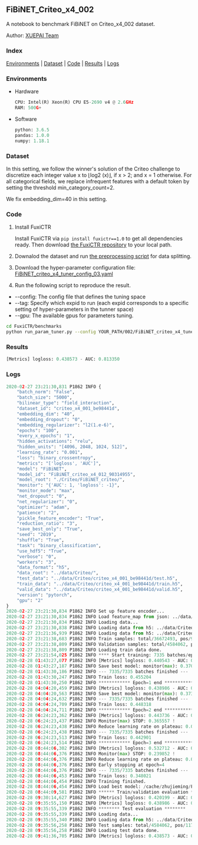 ## FiBiNET_Criteo_x4_002

A notebook to benchmark FiBiNET on Criteo_x4_002 dataset.

Author: [XUEPAI Team](https://github.com/xue-pai)


### Index
[Environments](#Environments) | [Dataset](#Dataset) | [Code](#Code) | [Results](#Results) | [Logs](#Logs)

### Environments
+ Hardware

  ```python
  CPU: Intel(R) Xeon(R) CPU E5-2690 v4 @ 2.6GHz
  RAM: 500G+
  ```
+ Software

  ```python
  python: 3.6.5
  pandas: 1.0.0
  numpy: 1.18.1
  ```

### Dataset
In this setting, we follow the winner's solution of the Criteo challenge to discretize each integer value x to ⌊log2 (x)⌋, if x > 2; and x = 1 otherwise. For all categorical fields, we replace infrequent features with a default <OOV> token by setting the threshold min_category_count=2.

We fix embedding_dim=40 in this setting.
### Code
1. Install FuxiCTR
  
    Install FuxiCTR via `pip install fuxictr==1.0` to get all dependencies ready. Then download [the FuxiCTR repository](https://github.com/huawei-noah/benchmark/archive/53e314461c19dbc7f462b42bf0f0bfae020dc398.zip) to your local path.

2. Downalod the dataset and run [the preprocessing script](https://github.com/xue-pai/Open-CTR-Benchmark/blob/master/datasets/Criteo/Criteo_x4/split_criteo_x4.py) for data splitting. 

3. Download the hyper-parameter configuration file: [FiBiNET_criteo_x4_tuner_config_03.yaml](./002/FiBiNET_criteo_x4_tuner_config_03.yaml)

4. Run the following script to reproduce the result. 
  + --config: The config file that defines the tuning space
  + --tag: Specify which expid to run (each expid corresponds to a specific setting of hyper-parameters in the tunner space)
  + --gpu: The available gpus for parameters tuning.

  ```bash
  cd FuxiCTR/benchmarks
  python run_param_tuner.py --config YOUR_PATH/002/FiBiNET_criteo_x4_tuner_config_03.yaml --tag 010 --gpu 0
  ```

### Results
```python
[Metrics] logloss: 0.438573 - AUC: 0.813350
```


### Logs
```python
2020-02-27 23:21:30,831 P1862 INFO {
    "batch_norm": "False",
    "batch_size": "5000",
    "bilinear_type": "field_interaction",
    "dataset_id": "criteo_x4_001_be98441d",
    "embedding_dim": "40",
    "embedding_dropout": "0",
    "embedding_regularizer": "l2(1.e-6)",
    "epochs": "100",
    "every_x_epochs": "1",
    "hidden_activations": "relu",
    "hidden_units": "[4096, 2048, 1024, 512]",
    "learning_rate": "0.001",
    "loss": "binary_crossentropy",
    "metrics": "['logloss', 'AUC']",
    "model": "FiBiNET",
    "model_id": "FiBiNET_criteo_x4_012_90314955",
    "model_root": "./Criteo/FiBiNET_criteo/",
    "monitor": "{'AUC': 1, 'logloss': -1}",
    "monitor_mode": "max",
    "net_dropout": "0",
    "net_regularizer": "0",
    "optimizer": "adam",
    "patience": "2",
    "pickle_feature_encoder": "True",
    "reduction_ratio": "3",
    "save_best_only": "True",
    "seed": "2019",
    "shuffle": "True",
    "task": "binary_classification",
    "use_hdf5": "True",
    "verbose": "0",
    "workers": "3",
    "data_format": "h5",
    "data_root": "../data/Criteo/",
    "test_data": "../data/Criteo/criteo_x4_001_be98441d/test.h5",
    "train_data": "../data/Criteo/criteo_x4_001_be98441d/train.h5",
    "valid_data": "../data/Criteo/criteo_x4_001_be98441d/valid.h5",
    "version": "pytorch",
    "gpu": "2"
}
2020-02-27 23:21:30,834 P1862 INFO Set up feature encoder...
2020-02-27 23:21:30,834 P1862 INFO Load feature_map from json: ../data/Criteo/criteo_x4_001_be98441d/feature_map.json
2020-02-27 23:21:30,834 P1862 INFO Loading data...
2020-02-27 23:21:30,838 P1862 INFO Loading data from h5: ../data/Criteo/criteo_x4_001_be98441d/train.h5
2020-02-27 23:21:36,939 P1862 INFO Loading data from h5: ../data/Criteo/criteo_x4_001_be98441d/valid.h5
2020-02-27 23:21:38,683 P1862 INFO Train samples: total/36672493, pos/9396350, neg/27276143, ratio/25.62%
2020-02-27 23:21:38,809 P1862 INFO Validation samples: total/4584062, pos/1174544, neg/3409518, ratio/25.62%
2020-02-27 23:21:38,809 P1862 INFO Loading train data done.
2020-02-27 23:21:54,025 P1862 INFO **** Start training: 7335 batches/epoch ****
2020-02-28 01:43:27,077 P1862 INFO [Metrics] logloss: 0.440543 - AUC: 0.811105
2020-02-28 01:43:27,187 P1862 INFO Save best model: monitor(max): 0.370562
2020-02-28 01:43:30,186 P1862 INFO --- 7335/7335 batches finished ---
2020-02-28 01:43:30,247 P1862 INFO Train loss: 0.455204
2020-02-28 01:43:30,250 P1862 INFO ************ Epoch=1 end ************
2020-02-28 04:04:20,459 P1862 INFO [Metrics] logloss: 0.438986 - AUC: 0.812933
2020-02-28 04:04:20,563 P1862 INFO Save best model: monitor(max): 0.373946
2020-02-28 04:04:24,632 P1862 INFO --- 7335/7335 batches finished ---
2020-02-28 04:04:24,709 P1862 INFO Train loss: 0.448318
2020-02-28 04:04:24,711 P1862 INFO ************ Epoch=2 end ************
2020-02-28 06:24:23,362 P1862 INFO [Metrics] logloss: 0.443736 - AUC: 0.809294
2020-02-28 06:24:23,437 P1862 INFO Monitor(max) STOP: 0.365557 !
2020-02-28 06:24:23,438 P1862 INFO Reduce learning rate on plateau: 0.000100
2020-02-28 06:24:23,438 P1862 INFO --- 7335/7335 batches finished ---
2020-02-28 06:24:23,513 P1862 INFO Train loss: 0.442901
2020-02-28 06:24:23,514 P1862 INFO ************ Epoch=3 end ************
2020-02-28 08:44:06,302 P1862 INFO [Metrics] logloss: 0.532712 - AUC: 0.772564
2020-02-28 08:44:06,376 P1862 INFO Monitor(max) STOP: 0.239852 !
2020-02-28 08:44:06,376 P1862 INFO Reduce learning rate on plateau: 0.000010
2020-02-28 08:44:06,376 P1862 INFO Early stopping at epoch=4
2020-02-28 08:44:06,376 P1862 INFO --- 7335/7335 batches finished ---
2020-02-28 08:44:06,453 P1862 INFO Train loss: 0.348021
2020-02-28 08:44:06,454 P1862 INFO Training finished.
2020-02-28 08:44:06,454 P1862 INFO Load best model: /cache/zhujieming/FuxiCTR/benchmarks/Criteo/FiBiNET_criteo/criteo_x4_001_be98441d/FiBiNET_criteo_x4_012_90314955_criteo_x4_001_be98441d_model.ckpt
2020-02-28 08:44:09,581 P1862 INFO ****** Train/validation evaluation ******
2020-02-28 09:30:14,627 P1862 INFO [Metrics] logloss: 0.420199 - AUC: 0.832668
2020-02-28 09:35:55,150 P1862 INFO [Metrics] logloss: 0.438986 - AUC: 0.812933
2020-02-28 09:35:55,339 P1862 INFO ******** Test evaluation ********
2020-02-28 09:35:55,339 P1862 INFO Loading data...
2020-02-28 09:35:55,340 P1862 INFO Loading data from h5: ../data/Criteo/criteo_x4_001_be98441d/test.h5
2020-02-28 09:35:56,258 P1862 INFO Test samples: total/4584062, pos/1174544, neg/3409518, ratio/25.62%
2020-02-28 09:35:56,258 P1862 INFO Loading test data done.
2020-02-28 09:41:36,705 P1862 INFO [Metrics] logloss: 0.438573 - AUC: 0.813350


```